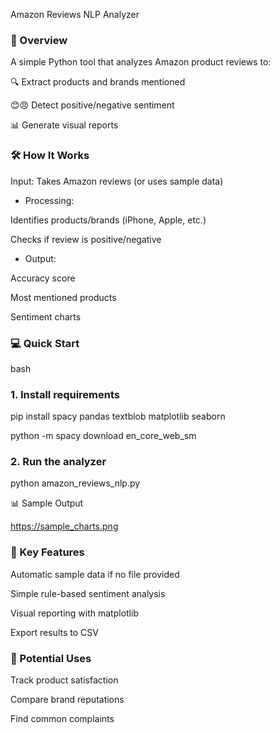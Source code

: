 Amazon Reviews NLP Analyzer

### 📌 Overview

A simple Python tool that analyzes Amazon product reviews to:

🔍 Extract products and brands mentioned

😊😠 Detect positive/negative sentiment

📊 Generate visual reports

### 🛠️ How It Works
Input: Takes Amazon reviews (or uses sample data)

- Processing:

Identifies products/brands (iPhone, Apple, etc.)

Checks if review is positive/negative

- Output:

Accuracy score

Most mentioned products

Sentiment charts

### 💻 Quick Start
bash
### 1. Install requirements

pip install spacy pandas textblob matplotlib seaborn

python -m spacy download en_core_web_sm

###  2. Run the analyzer

python amazon_reviews_nlp.py

📊 Sample Output

https://sample_charts.png

### 🧠 Key Features
Automatic sample data if no file provided

Simple rule-based sentiment analysis

Visual reporting with matplotlib

Export results to CSV

### 🚀 Potential Uses
Track product satisfaction

Compare brand reputations

Find common complaints
